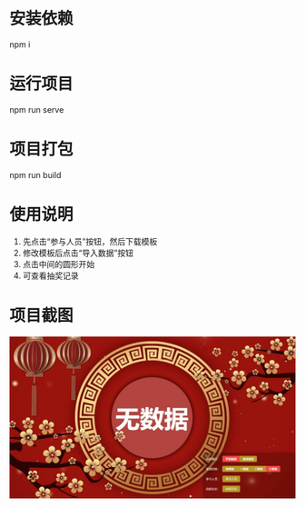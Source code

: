 
# 安装依赖
npm i

# 运行项目
npm run serve

# 项目打包
npm run build

# 使用说明
1. 先点击“参与人员”按钮，然后下载模板
2. 修改模板后点击“导入数据”按钮
3. 点击中间的圆形开始
4. 可查看抽奖记录

# 项目截图
![img](./mdImg/1.jpg)